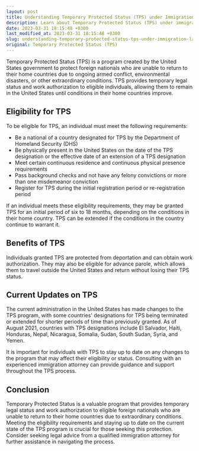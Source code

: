 ```yaml
---
layout: post
title: Understanding Temporary Protected Status (TPS) under Immigration Law
description: Learn about Temporary Protected Status (TPS) under immigration law in the United States, including eligibility requirements, benefits, and current updates.
date: 2023-03-31 18:15:48 +0300
last_modified_at: 2023-03-31 18:15:48 +0300
slug: understanding-temporary-protected-status-tps-under-immigration-law
original: Temporary Protected Status (TPS)
---
```


Temporary Protected Status (TPS) is a program created by the United States government to protect foreign nationals who are unable to return to their home countries due to ongoing armed conflict, environmental disasters, or other extraordinary conditions. TPS provides temporary legal status and work authorization to eligible individuals, allowing them to remain in the United States until conditions in their home countries improve.

## Eligibility for TPS

To be eligible for TPS, an individual must meet the following requirements:

- Be a national of a country designated for TPS by the Department of Homeland Security (DHS)
- Be physically present in the United States on the date of the TPS designation or the effective date of an extension of a TPS designation
- Meet certain continuous residence and continuous physical presence requirements
- Pass background checks and not have any felony convictions or more than one misdemeanor conviction
- Register for TPS during the initial registration period or re-registration period

If an individual meets these eligibility requirements, they may be granted TPS for an initial period of six to 18 months, depending on the conditions in their home country. TPS can be extended if the conditions in the country continue to warrant it.

## Benefits of TPS

Individuals granted TPS are protected from deportation and can obtain work authorization. They may also be eligible for advance parole, which allows them to travel outside the United States and return without losing their TPS status.

## Current Updates on TPS

The current administration in the United States has made changes to the TPS program, with some countries' designations for TPS being terminated or extended for shorter periods of time than previously granted. As of August 2021, countries with TPS designations include El Salvador, Haiti, Honduras, Nepal, Nicaragua, Somalia, Sudan, South Sudan, Syria, and Yemen.

It is important for individuals with TPS to stay up to date on any changes to the program that may affect their eligibility or status. Consulting with an experienced immigration attorney can provide guidance and support throughout the TPS process.

## Conclusion

Temporary Protected Status is a valuable program that provides temporary legal status and work authorization to eligible foreign nationals who are unable to return to their home countries due to extraordinary conditions. Meeting the eligibility requirements and staying up to date on the current state of the TPS program is crucial for those seeking this protection. Consider seeking legal advice from a qualified immigration attorney for further assistance in navigating the process.